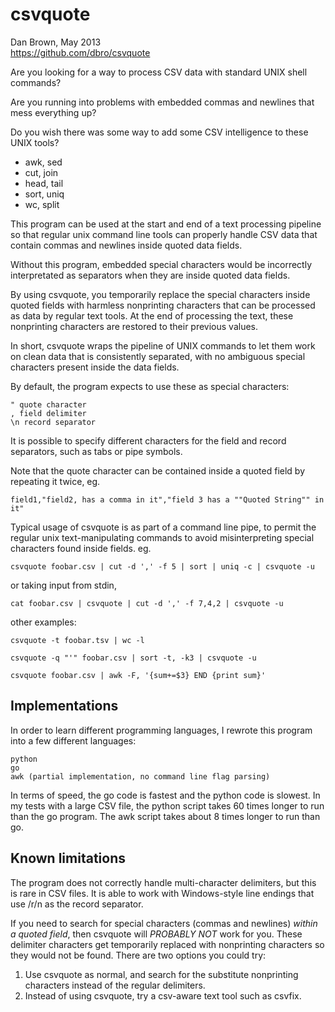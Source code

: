 csvquote
========

Dan Brown, May 2013  
https://github.com/dbro/csvquote

Are you looking for a way to process CSV data with standard UNIX shell commands?

Are you running into problems with embedded commas and newlines that mess
everything up?

Do you wish there was some way to add some CSV intelligence to these UNIX tools?

* awk, sed
* cut, join
* head, tail
* sort, uniq
* wc, split

This program can be used at the start and end of a text processing pipeline
so that regular unix command line tools can properly handle CSV data that
contain commas and newlines inside quoted data fields.

Without this program, embedded special characters would be incorrectly
interpretated as separators when they are inside quoted data fields.

By using csvquote, you temporarily replace the special characters inside quoted
fields with harmless nonprinting characters that can be processed as data by
regular text tools. At the end of processing the text, these nonprinting
characters are restored to their previous values.

In short, csvquote wraps the pipeline of UNIX commands to let them work on
clean data that is consistently separated, with no ambiguous special
characters present inside the data fields.

By default, the program expects to use these as special characters:

    " quote character  
    , field delimiter  
    \n record separator  

It is possible to specify different characters for the field and record
separators, such as tabs or pipe symbols.

Note that the quote character can be contained inside a quoted field
by repeating it twice, eg.

    field1,"field2, has a comma in it","field 3 has a ""Quoted String"" in it"

Typical usage of csvquote is as part of a command line pipe, to permit
the regular unix text-manipulating commands to avoid misinterpreting
special characters found inside fields. eg.

    csvquote foobar.csv | cut -d ',' -f 5 | sort | uniq -c | csvquote -u

or taking input from stdin,

    cat foobar.csv | csvquote | cut -d ',' -f 7,4,2 | csvquote -u

other examples:

    csvquote -t foobar.tsv | wc -l

    csvquote -q "'" foobar.csv | sort -t, -k3 | csvquote -u

    csvquote foobar.csv | awk -F, '{sum+=$3} END {print sum}'

Implementations
---------------

In order to learn different programming languages, I rewrote this program
into a few different languages:

    python
    go
    awk (partial implementation, no command line flag parsing)

In terms of speed, the go code is fastest and the python code is slowest. In
my tests with a large CSV file, the python script takes 60 times longer to run
than the go program. The awk script takes about 8 times longer to run than go.

Known limitations
-----------------

The program does not correctly handle multi-character delimiters, but this
is rare in CSV files. It is able to work with Windows-style line endings that
use /r/n as the record separator.

If you need to search for special characters (commas and newlines)
*within a quoted field*, then csvquote will *PROBABLY NOT* work for you. These
delimiter characters get temporarily replaced with nonprinting characters so
they would not be found. There are two options you could try:

1. Use csvquote as normal, and search for the substitute nonprinting characters
   instead of the regular delimiters.
2. Instead of using csvquote, try a csv-aware text tool such as csvfix.

